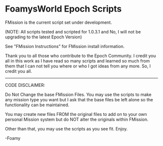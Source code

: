 FoamysWorld Epoch Scripts
==========
FMission is the current script set under development. 

(NOTE: All scripts tested and scripted for 1.0.3.1 and No, I will not be upgrading to the latest Epoch Version)

See "FMission Instructions" for FMission install information.

Thank you to all those who contribute to the Epoch Community.
I credit you all in this work as I have read so many scripts and learned so much from them 
that I can not tell you where or who I got ideas from any more. So, I credit you all.

-------------------------------------------------------------------------------------------
CODE DISCLAIMER:

Do Not Change the base FMission Files. You may use the scripts to make any mission 
type you want but I ask that the base files be left alone so the functionality can 
be maintained.

You may create new files FROM the original files to add on to your own personal Mission 
system but do NOT alter the originals within FMission.

Other than that, you may use the scripts as you see fit. Enjoy.

-Foamy
